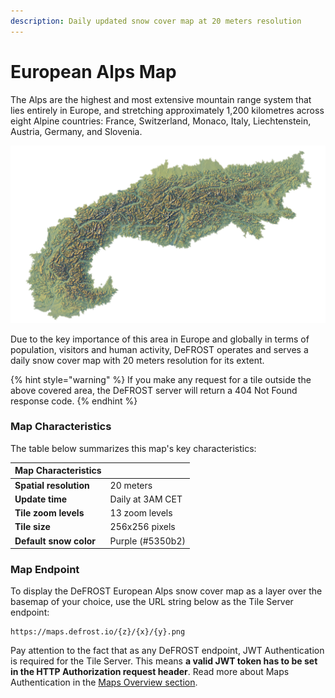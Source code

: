 ```yaml
---
description: Daily updated snow cover map at 20 meters resolution
---
```


# European Alps Map

The Alps are the highest and most extensive mountain range system that lies entirely in Europe, and stretching approximately 1,200 kilometres across eight Alpine countries: France, Switzerland, Monaco, Italy, Liechtenstein, Austria, Germany, and Slovenia.

![The DeFROST Map for the European Alps coverage area, as per the Alpine Convention.](../.gitbook/assets/alpine_higher_respng.png)

Due to the key importance of this area in Europe and globally in terms of population, visitors and human activity, DeFROST operates and serves a daily snow cover map with 20 meters resolution for its extent.

{% hint style="warning" %}
If you make any request for a tile outside the above covered area, the DeFROST server will return a 404 Not Found response code. 
{% endhint %}

### Map Characteristics

The table below summarizes this map's key characteristics: 

| **Map Characteristics** |  |
| :--- | :--- |
| **Spatial resolution** | 20 meters |
| **Update time** | Daily at 3AM CET |
| **Tile zoom levels** | 13 zoom levels |
| **Tile size** | 256x256 pixels |
| **Default snow color** | Purple \(\#5350b2\) |

### Map Endpoint

To display the DeFROST European Alps snow cover map as a layer over the basemap of your choice, use the URL string below as the Tile Server endpoint:

```http
https://maps.defrost.io/{z}/{x}/{y}.png
```

Pay attention to the fact that as any DeFROST endpoint, JWT Authentication is required for the Tile Server. This means **a valid JWT token has to be set in the HTTP Authorization request header**. Read more about Maps Authentication in the [Maps Overview section](overview.md#maps-authentication-json-web-tokens). 

